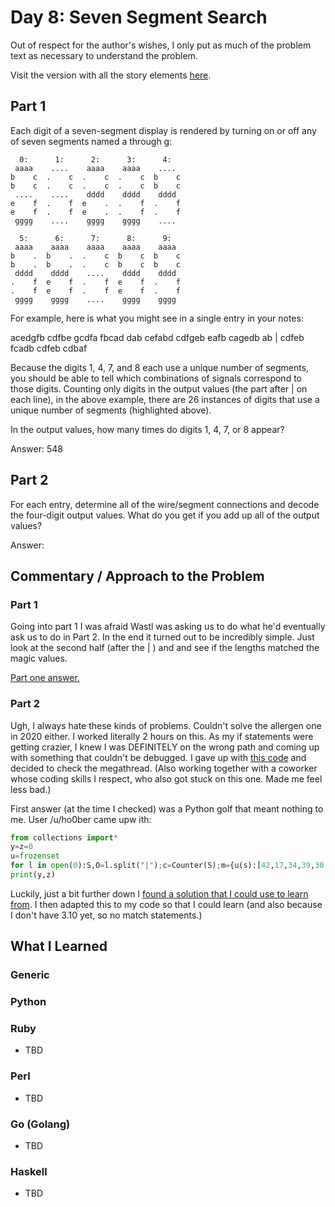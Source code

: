 # Day 8: Seven Segment Search

Out of respect for the author's wishes, I only put as much of the problem text as necessary to understand the problem.

Visit the version with all the story elements [here](https://adventofcode.com/2021/day/8).

## Part 1
Each digit of a seven-segment display is rendered by turning on or off any of seven segments named a through g:

      0:      1:      2:      3:      4:
     aaaa    ....    aaaa    aaaa    ....
    b    c  .    c  .    c  .    c  b    c
    b    c  .    c  .    c  .    c  b    c
     ....    ....    dddd    dddd    dddd
    e    f  .    f  e    .  .    f  .    f
    e    f  .    f  e    .  .    f  .    f
     gggg    ....    gggg    gggg    ....
    
      5:      6:      7:      8:      9:
     aaaa    aaaa    aaaa    aaaa    aaaa
    b    .  b    .  .    c  b    c  b    c
    b    .  b    .  .    c  b    c  b    c
     dddd    dddd    ....    dddd    dddd
    .    f  e    f  .    f  e    f  .    f
    .    f  e    f  .    f  e    f  .    f
     gggg    gggg    ....    gggg    gggg

For example, here is what you might see in a single entry in your notes:

acedgfb cdfbe gcdfa fbcad dab cefabd cdfgeb eafb cagedb ab | cdfeb fcadb cdfeb cdbaf

Because the digits 1, 4, 7, and 8 each use a unique number of segments, you should be able to tell which combinations of signals correspond to those digits. Counting only digits in the output values (the part after | on each line), in the above example, there are 26 instances of digits that use a unique number of segments (highlighted above).

In the output values, how many times do digits 1, 4, 7, or 8 appear?

Answer: 548

## Part 2
For each entry, determine all of the wire/segment connections and decode the four-digit output values. What do you get if you add up all of the output values?

Answer: 

## Commentary / Approach to the Problem
### Part 1
Going into part 1 I was afraid Wastl was asking us to do what he'd eventually ask us to do in Part 2. In the end it turned out to be incredibly simple. Just look at the second half (after the | ) and and see if the lengths matched the magic values.

[Part one answer.](https://github.com/djotaku/adventofcode/blob/46276bbb1864991d5296a78587b5864e88a33e68/2021/Day_08/Python/solution.py)

### Part 2

Ugh, I always hate these kinds of problems. Couldn't solve the allergen one in 2020 either. I worked literally 2 hours on this. As my if statements were getting crazier, I knew I was DEFINITELY on the wrong path and coming up with something that couldn't be debugged. I gave up with [this code](https://github.com/djotaku/adventofcode/blob/655b3b9c38289037b6ac0c5f2d95731758311af0/2021/Day_08/Python/solution.py) and decided to check the megathread. (Also working together with a coworker whose coding skills I respect, who also got stuck on this one. Made me feel less bad.)

First answer (at the time I checked) was a Python golf that meant nothing to me. User /u/ho0ber came upw ith:

```python
from collections import*
y=z=0
u=frozenset
for l in open(0):S,O=l.split("|");c=Counter(S);m={u(s):[42,17,34,39,30,37,41,25,49,45].index(sum(c[x]for x in s))for s in S.split()};o=[str(m[u(o)])for o in O.split()];y+=sum(x in"1478"for x in o);z+=int("".join(o))
print(y,z)
```

Luckily, just a bit further down I [found a solution that I could use to learn from](https://www.reddit.com/r/adventofcode/comments/rbj87a/comment/hnr3uau/?utm_source=share&utm_medium=web2x&context=3). I then adapted this to my code so that I could learn (and also because I don't have 3.10 yet, so no match statements.)

## What I Learned

### Generic

### Python

### Ruby
- TBD
### Perl
- TBD
### Go (Golang)
- TBD
### Haskell
- TBD